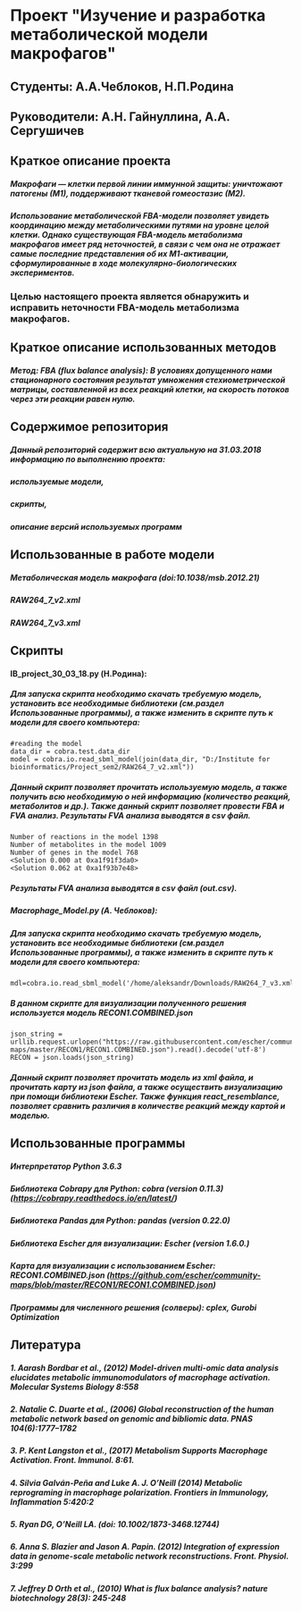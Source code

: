 # Проект "Изучение и разработка метаболической модели макрофагов"
## Студенты: А.А.Чеблоков, Н.П.Родина
## Руководители: А.Н. Гайнуллина, А.А. Сергушичев

## Краткое описание проекта

##### Макрофаги — клетки первой линии иммунной защиты: уничтожают патогены (М1), поддерживают тканевой гомеостазис (М2).
##### Использование метаболической FBA-модели позволяет увидеть координацию между метаболическими путями на уровне целой клетки. Однако существующая FBA-модель метаболизма макрофагов имеет ряд неточностей, в связи с чем она не отражает самые последние представления об их М1-активации, сформулированные в ходе молекулярно-биологических экспериментов.

### Целью настоящего проекта является обнаружить и исправить неточности FBA-модель метаболизма макрофагов.

## Краткое описание использованных методов

##### Метод: FBA (flux balance analysis): В условиях допущенного нами стационарного состояния результат умножения стехиометрической матрицы, составленной из всех реакций клетки, на скорость потоков через эти реакции равен нулю.

## Содержимое репозитория

##### Данный репозиторий содержит всю актуальную на 31.03.2018 информацию по выполнению проекта:
##### используемые модели,
##### скрипты,
##### описание версий используемых программ

## Использованные в работе модели 

##### Метаболическая модель макрофага (doi:10.1038/msb.2012.21)
##### RAW264_7_v2.xml
##### RAW264_7_v3.xml

## Скрипты
#### IB_project_30_03_18.py (Н.Родина):
##### Для запуска скрипта необходимо скачать требуемую модель, установить все необходимые библиотеки (см.раздел Использованные программы), а также изменить в скрипте путь к модели для своего компьютера:

```
#reading the model
data_dir = cobra.test.data_dir
model = cobra.io.read_sbml_model(join(data_dir, "D:/Institute for bioinformatics/Project_sem2/RAW264_7_v2.xml"))
```
##### Данный скрипт позволяет прочитать используемую модель, а также получить всю необходимую о ней информацию (количество реакций, метаболитов и др.). Также данный скрипт позволяет провести FBA и FVA анализ. Результаты FVA анализа выводятся в csv файл. 

```
Number of reactions in the model 1398
Number of metabolites in the model 1009
Number of genes in the model 768
<Solution 0.000 at 0xa1f91f3da0>
<Solution 0.062 at 0xa1f93b7e48>
```
##### Результаты FVA анализа выводятся в csv файл (out.csv).

##### Macrophage_Model.py (А. Чеблоков): 
##### Для запуска скрипта необходимо скачать требуемую модель, установить все необходимые библиотеки (см.раздел Использованные программы), а также изменить в скрипте путь к модели для своего компьютера:

```
mdl=cobra.io.read_sbml_model('/home/aleksandr/Downloads/RAW264_7_v3.xml')
```
##### В данном скрипте для визуализации полученного решения используется модель RECON1.COMBINED.json

```
json_string = urllib.request.urlopen("https://raw.githubusercontent.com/escher/community-maps/master/RECON1/RECON1.COMBINED.json").read().decode('utf-8')
RECON = json.loads(json_string)
```

##### Данный скрипт позволяет прочитать модель из xml файла, и прочитать карту из json файла, а также осуществить визуализацию при помощи библиотеки Escher. Также функция react_resemblance, позволяет сравнить различия в количестве реакций между картой и моделью.


## Использованные программы

##### Интерпретатор Python 3.6.3
##### Библиотека Cobrapy для Python: cobra (version 0.11.3) (https://cobrapy.readthedocs.io/en/latest/)
##### Библиотека Pandas для Python:  pandas (version 0.22.0)
##### Библиотека Escher для визуализации: Escher (version 1.6.0.)
##### Карта для визуализации с использованием Escher: RECON1.COMBINED.json (https://github.com/escher/community-maps/blob/master/RECON1/RECON1.COMBINED.json)
##### Программы для численного решения (солверы): cplex, Gurobi Optimization

## Литература
##### 1. Aarash Bordbar et al., (2012)  Model-driven multi-omic data analysis elucidates metabolic immunomodulators of macrophage activation.  Molecular Systems Biology 8:558
##### 2. Natalie C. Duarte et al., (2006) Global reconstruction of the human metabolic network based on genomic and bibliomic data.  PNAS 104(6):1777–1782
##### 3. P. Kent Langston et al., (2017) Metabolism Supports Macrophage Activation. Front. Immunol. 8:61.
##### 4. Silvia Galván-Peña and Luke A. J. O’Neill (2014) Metabolic reprograming in macrophage polarization. Frontiers in Immunology, Inflammation 5:420:2
##### 5. Ryan DG, O’Neill LA. (doi: 10.1002/1873-3468.12744)
##### 6. Anna S. Blazier and Jason A. Papin. (2012) Integration of expression data in genome-scale metabolic network reconstructions. Front.      Physiol. 3:299
##### 7. Jeffrey D Orth et al., (2010) What is flux balance analysis? nature biotechnology 28(3): 245-248








